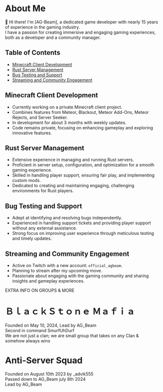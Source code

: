 # About Me

👋 Hi there! I'm [AG-Beam], a dedicated game developer with nearly 15 years of experience in the gaming industry. <br />
I have a passion for creating immersive and engaging gaming experiences, both as a developer and a community manager.<br />

## Table of Contents
- [Minecraft Client Development](#minecraft-client-development)
- [Rust Server Management](#rust-server-management)
- [Bug Testing and Support](#bug-testing-and-support)
- [Streaming and Community Engagement](#streaming-and-community-engagement)

## Minecraft Client Development
- Currently working on a private Minecraft client project.
- Combines features from Meteor, Blackout, Meteor Add-Ons, Meteor Rejects, and Server Seeker.
- In development for about 3 months with weekly updates.
- Code remains private, focusing on enhancing gameplay and exploring innovative features.

## Rust Server Management
- Extensive experience in managing and running Rust servers.
- Proficient in server setup, configuration, and optimization for a smooth gaming experience.
- Skilled in handling player support, ensuring fair play, and implementing custom mods.
- Dedicated to creating and maintaining engaging, challenging environments for Rust players.

## Bug Testing and Support
- Adept at identifying and resolving bugs independently.
- Experienced in handling support tickets and providing player support without any external assistance.
- Strong focus on improving user experience through meticulous testing and timely updates.

## Streaming and Community Engagement
- Active on Twitch with a new account: `official_agbeam`.
- Planning to stream after my upcoming move.
- Passionate about engaging with the gaming community and sharing insights and gameplay experiences.



EXTRA INFO ON GROUPS & MORE
#   ＢｌａｃｋＳｔｏｎｅ Ｍａｆｉａ
Founded on May 10, 2024, 
Lead by AG_Beam <br />
Second in command SmurfUhDurf<br />
 We are not just a clan; we are small group that takes on any Clan & somehow always wins <br />
 #   Anti-Server Squad
Founded on August 10th 2023 by _advik555 <br />
Passed down to AG_Beam july 8th 2024 <br />
Lead by AG_Beam <br />

